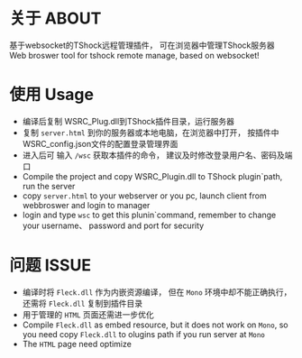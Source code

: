  # 关于 ABOUT 
 基于websocket的TShock远程管理插件， 可在浏览器中管理TShock服务器    
 Web broswer tool for tshock remote manage, based on websocket!




# 使用 Usage   
* 编译后复制 WSRC_Plug.dll到TShock插件目录，运行服务器
* 复制 `server.html` 到你的服务器或本地电脑，在浏览器中打开， 按插件中WSRC_config.json文件的配置登录管理界面
* 进入后可 输入 `/wsc` 获取本插件的命令， 建议及时修改登录用户名、密码及端口
* Compile the project and copy WSRC_Plugin.dll to TShock plugin`path, run the server
* copy `server.html` to your webserver or you pc, launch client from webbroswer and login to manager
* login and type `wsc` to get this plunin`command, remember to change your username、 password and port for security



# 问题 ISSUE
* 编译时将 `Fleck.dll` 作为内嵌资源编译， 但在 `Mono` 环境中却不能正确执行， 还需将 `Fleck.dll` 复制到插件目录
* 用于管理的 `HTML`  页面还需进一步优化
* Compile `Fleck.dll` as embed resource, but it does not work on `Mono`, so you need copy `Fleck.dll` to olugins path if you run server at `Mono` 
* The `HTML` page need optimize


